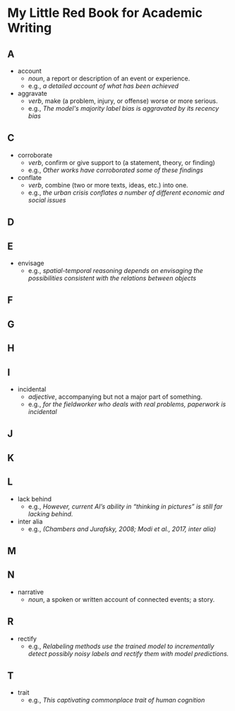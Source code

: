 # My Little Red Book for Academic Writing
## A
- account
  - *noun*, a report or description of an event or experience.
  - e.g., *a detailed account of what has been achieved*
- aggravate
  - *verb*, make (a problem, injury, or offense) worse or more serious.
  - e.g., *The model's majority label bias is aggravated by its recency bias*
## C
- corroborate
  - *verb*, confirm or give support to (a statement, theory, or finding)
  - e.g., *Other works have corroborated some of these findings*
- conflate
  - *verb*, combine (two or more texts, ideas, etc.) into one.
  - e.g., *the urban crisis conflates a number of different economic and social issues*
## D


## E
- envisage
  - e.g., *spatial-temporal reasoning depends on envisaging the possibilities consistent with the relations between objects*

## F
## G
## H
## I 
- incidental
  - *adjective*, accompanying but not a major part of something.
  - e.g., *for the fieldworker who deals with real problems, paperwork is incidental*
## J
## K
## L
- lack behind
  - e.g., *However, current AI’s ability in “thinking in pictures” is still far lacking behind.*
- inter alia
  - e.g., *(Chambers and Jurafsky, 2008; Modi et al., 2017, inter alia)*
## M
## N
- narrative
  - *noun*, a spoken or written account of connected events; a story.


## R
- rectify
  - e.g., *Relabeling methods use the trained model to incrementally detect possibly noisy labels and rectify them with model predictions.*


## T
- trait
  - e.g., *This captivating commonplace trait of human cognition*

